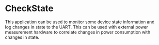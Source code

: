# CheckState

This application can be used to monitor some device state information and log changes in state to
the UART. This can be used with external power measurement hardware to correlate changes in power
consumption with changes in state.
